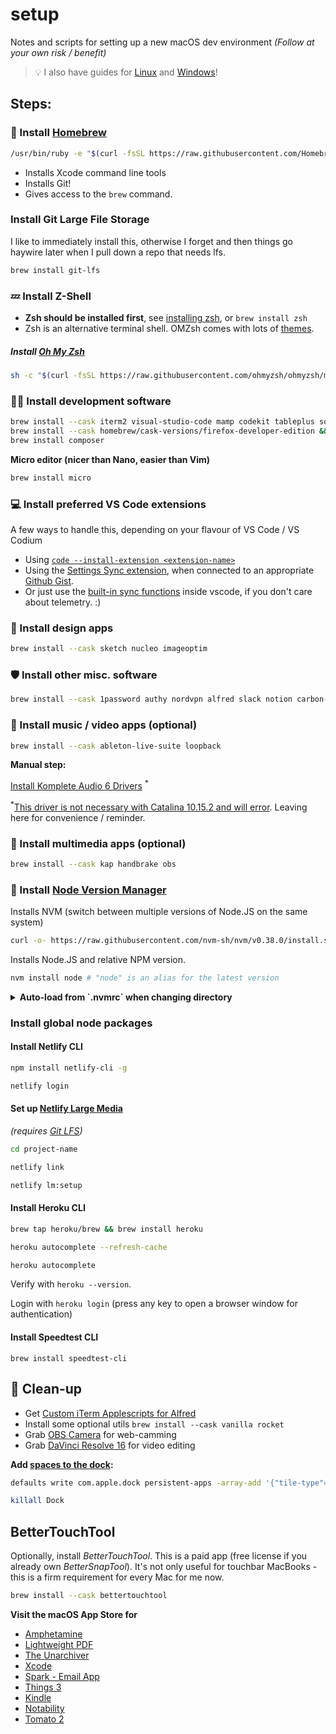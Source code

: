 # setup

Notes and scripts for setting up a new macOS dev environment _(Follow at your own risk / benefit)_

> 💡 I also have guides for [Linux](https://github.com/miclgael/setup-linux) and [Windows](https://github.com/miclgael/setup-win)!

## Steps:

### 🍻 Install [Homebrew](https://brew.sh/)

```bash
/usr/bin/ruby -e "$(curl -fsSL https://raw.githubusercontent.com/Homebrew/install/master/install)"
```

- Installs Xcode command line tools
- Installs Git!
- Gives access to the `brew` command.

### Install Git Large File Storage

I like to immediately install this, otherwise I forget and then things go haywire later when I pull down a repo that needs lfs.

```bash
brew install git-lfs
```

### 💤 Install Z-Shell

- **Zsh should be installed first**, see [installing zsh](https://github.com/ohmyzsh/ohmyzsh/wiki/Installing-ZSH), or `brew install zsh`
- Zsh is an alternative terminal shell. OMZsh comes with lots of [themes](https://github.com/ohmyzsh/ohmyzsh#themes).

##### Install [Oh My Zsh](https://github.com/ohmyzsh/ohmyzsh)

```bash
sh -c "$(curl -fsSL https://raw.githubusercontent.com/ohmyzsh/ohmyzsh/master/tools/install.sh)"
```

### 👩‍💻 Install development software

```bash
brew install --cask iterm2 visual-studio-code mamp codekit tableplus sourcetree insomnia docker && \
brew install --cask homebrew/cask-versions/firefox-developer-edition && \
brew install composer
```

**Micro editor (nicer than Nano, easier than Vim)**

```bash
brew install micro
```

### 💻 Install preferred VS Code extensions

A few ways to handle this, depending on your flavour of VS Code / VS Codium

- Using [`code --install-extension <extension-name>`](https://gist.github.com/miclgael/fec1768d31c92a580a3b0a28688a29e9)
- Using the [Settings Sync extension](https://marketplace.visualstudio.com/items?itemName=Shan.code-settings-sync), when connected to an appropriate [Github Gist](https://gist.github.com/miclgael/79b65d3420f95a943eb9bf94be1399c5). 
- Or just use the [built-in sync functions](https://code.visualstudio.com/docs/editor/settings-sync) inside vscode, if you don't care about telemetry. :)

### 🎨 Install design apps

```bash
brew install --cask sketch nucleo imageoptim
```

### 🛡 Install other misc. software

```bash
brew install --cask 1password authy nordvpn alfred slack notion carbon-copy-cloner dropbox
```

### 🎹 Install music / video apps (optional)

```bash
brew install --cask ableton-live-suite loopback
```

**Manual step:**

[Install Komplete Audio 6 Drivers](https://www.native-instruments.com/en/support/downloads/drivers-other-files/) <sup>\*</sup>

<sup>\*</sup>[This driver is not necessary with Catalina 10.15.2 and will error](https://support.native-instruments.com/hc/en-us/community/posts/360008523278/comments/360001197857). Leaving here for convenience / reminder.

### 📼 Install multimedia apps (optional)

```bash
brew install --cask kap handbrake obs
```

### 💚 Install [Node Version Manager](https://github.com/nvm-sh/nvm)

Installs NVM (switch between multiple versions of Node.JS on the same system)

```bash
curl -o- https://raw.githubusercontent.com/nvm-sh/nvm/v0.38.0/install.sh | bash
```

Installs Node.JS <version> and relative NPM version.

```bash
nvm install node # "node" is an alias for the latest version
```

<details>
<summary><strong>Auto-load from `.nvmrc` when changing directory</strong></summary>

```zsh
# place this after nvm initialization!
autoload -U add-zsh-hook
load-nvmrc() {
  local node_version="$(nvm version)"
  local nvmrc_path="$(nvm_find_nvmrc)"

  if [ -n "$nvmrc_path" ]; then
    local nvmrc_node_version=$(nvm version "$(cat "${nvmrc_path}")")

    if [ "$nvmrc_node_version" = "N/A" ]; then
      nvm install
    elif [ "$nvmrc_node_version" != "$node_version" ]; then
      nvm use
    fi
  elif [ "$node_version" != "$(nvm version default)" ]; then
    echo "Reverting to nvm default version"
    nvm use default
  fi
}
add-zsh-hook chpwd load-nvmrc
load-nvmrc
```

[credit :)](https://github.com/nvm-sh/nvm#zsh)

</details>


### Install global node packages

#### Install Netlify CLI

```bash
npm install netlify-cli -g

netlify login
```

#### Set up [Netlify Large Media](https://docs.netlify.com/large-media/setup/)

_(requires [Git LFS](#install-git-large-file-storage))_

```bash
cd project-name

netlify link

netlify lm:setup
```

#### Install Heroku CLI

```bash
brew tap heroku/brew && brew install heroku

heroku autocomplete --refresh-cache

heroku autocomplete
```

Verify with `heroku --version`.

Login with `heroku login` (press any key to open a browser window for authentication)

#### Install Speedtest CLI

`brew install speedtest-cli`

## 🧼 Clean-up

- Get [Custom iTerm Applescripts for Alfred](https://github.com/stuartcryan/custom-iterm-applescripts-for-alfred)
- Install some optional utils `brew install --cask vanilla rocket`
- Grab [OBS Camera](https://obs.camera/docs/getting-started/ios-camera-plugin-usb/) for web-camming
- Grab [DaVinci Resolve 16](https://www.blackmagicdesign.com/products/davinciresolve/) for video editing

**Add [spaces to the dock](https://css-tricks.com/snippets/html/add-spaces-to-dock-in-os-x/):**

```bash
defaults write com.apple.dock persistent-apps -array-add '{"tile-type"="spacer-tile";}'

killall Dock
```

## BetterTouchTool

Optionally, install _BetterTouchTool_. This is a paid app (free license if you already own _BetterSnapTool_). It's not only useful for touchbar MacBooks - this is a firm requirement for every Mac for me now.

```bash
brew install --cask bettertouchtool
```

**Visit the macOS App Store for**

- [Amphetamine](https://apps.apple.com/au/app/amphetamine/id937984704?mt=12)
- [Lightweight PDF](https://apps.apple.com/au/app/lightweight-pdf/id1450640351?mt=12)
- [The Unarchiver](https://apps.apple.com/au/app/the-unarchiver/id425424353?mt=12)
- [Xcode](https://apps.apple.com/au/app/xcode/id497799835?mt=12)
- [Spark - Email App](#todo)
- [Things 3](#todo)
- [Kindle](#todo)
- [Notability](#todo)
- [Tomato 2](#tomato)
